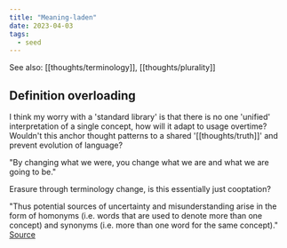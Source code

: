 ```yaml
---
title: "Meaning-laden"
date: 2023-04-03
tags:
  - seed
---
```


See also: [[thoughts/terminology]], [[thoughts/plurality]]

## Definition overloading

I think my worry with a 'standard library' is that there is no one 'unified' interpretation of a single concept, how will it adapt to usage overtime? Wouldn't this anchor thought patterns to a shared '[[thoughts/truth]]' and prevent evolution of language?

"By changing what we were, you change what we are and what we are going to be."

Erasure through terminology change, is this essentially just cooptation?

"Thus potential sources of uncertainty and misunderstanding arise in the form of homonyms (i.e. words that are used to denote more than one concept) and synonyms (i.e. more than one word for the same concept)." [Source](https://philosophyforchange.wordpress.com/2014/03/11/meaning-is-use-wittgenstein-on-the-limits-of-language/?curius=1294)
